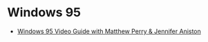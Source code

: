 Windows 95
==========

* [Windows 95 Video Guide with Matthew Perry & Jennifer Aniston](https://www.youtube.com/watch?v=fXpfdq3WYu4)
